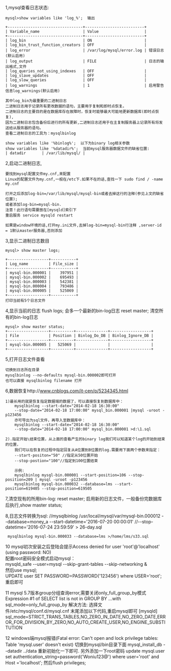 1,mysql查看日志状态:

    mysql>show variables like 'log_%';  输出
    
    +---------------------------------+--------------------------+
    | Variable_name                   | Value                    |
    +---------------------------------+--------------------------+
    | log_bin                         | ON                       |
    | log_bin_trust_function_creators | OFF                      |
    | log_error                       | /var/log/mysql/error.log | 错误日志(默认启用)
    | log_output                      | FILE                     | 日志的输出格式,文件
    | log_queries_not_using_indexes   | OFF                      |
    | log_slave_updates               | OFF                      |
    | log_slow_queries                | OFF                      |
    | log_warnings                    | 1                        | 启用警告信息log_warnings(默认启用)
    
    其中log_bin为最重要的二进制日志
    二进制日志用于记录所有更改数据的语句，主要用于复制和即时点恢复。
    二进制日志的主要目的是在数据库存在故障时，恢复时能够最大可能地更新数据库(即时点恢复),
    因为二进制日志包含备份后进行的所有更新,二进制日志还用于在主复制服务器上记录所有将发送给从服务器的语句。
    查看二进制日志的工具为：mysqlbinlog
    
    show variables like '%binlog%';  以下为binary log相关参数  
    show variables like '%datadir%';  当前mysql服务器数据文件的缺省位置:  
    | datadir       | /var/lib/mysql/ |
    
2,启动二进制日志,
    
    要找到mysql配置文件my.cnf,来配置    
    Linux的配置文件为my.cnf,一般在/etc下.如果不在的话,查找一下 sudo find / -name my.cnf
    
    打开之后添加log-bin=/var/lib/mysql/mysql-bin或者去掉这行的注释(参见上文的缺省位置);
    或者添加log-bin=mysql-bin.
    注意！此行语句需要放在[mysqld]索引下
    重启服务 service mysqld restart 
    
    如果是window环境的话,打开my.ini文件,去掉log-bin=mysql-bin行注释 ,server-id  = 1默认master服务器,否则添加 
    
3,显示二进制日志数目

    mysql> show master logs; 
    
    +------------------+-----------+
    | Log_name         | File_size |
    +------------------+-----------+
    | mysql-bin.000001 |    397951 |
    | mysql-bin.000002 |    695493 |
    | mysql-bin.000003 |    542381 |
    | mysql-bin.000004 |    793486 |
    | mysql-bin.000005 |    525069 |
    +------------------+-----------+ 
    打印当前有5个日志文件
    
4,显示当前的日志 
    flush logs; 会多一个最新的bin-log日志
    reset master; 清空所有的bin-log日志

    mysql> show master status; 
    +------------------+----------+--------------+------------------+
    | File             | Position | Binlog_Do_DB | Binlog_Ignore_DB |
    +------------------+----------+--------------+------------------+
    | mysql-bin.000005 |   525069 |              |                  |
    +------------------+----------+--------------+------------------+
    
5,打开日志文件查看
    
    切换到日志所在目录
    mysqlbinlog --no-defaults mysql-bin.000002即可打开
    也可以直接 mysqlbinlog filename 打开
    
6,数据恢复http://www.cnblogs.com/it-cen/p/5234345.html
    
    1)最长用的就是恢复指定数据端的数据了，可以直接恢复到数据库中：
        mysqlbinlog --start-date="2014-02-18 16:30:00" 
        --stop-date="2014-02-18 17:00:00" mysql_bin.000001 |mysql -uroot -p123456
        亦可导出为sql文件，再导入至数据库中：
        mysqlbinlog --start-date="2014-02-18 16:30:00" 
        --stop-date="2014-02-18 17:00:00" mysql_bin.000001 >d:\1.sql

    2).指定开始\结束位置，从上面的查看产生的binary log我们可以知道某个log的开始到结束的位置，
        我们可以在恢复的过程中指定回复从A位置到B位置的log.需要用下面两个参数来指定：
        --start-positon="50" //指定从50位置开始
        --stop-postion="100"//指定到100位置结束 
        
        示例:
        mysqlbinlog mysql-bin.000001 --start-position=106 --stop-position=209 | mysql -uroot -p123456
		mysqlbinlog mysql-bin.000032 --database=lms --start-position=619405 --stop-position=619505
    
7,清空现有的所用bin-log: reset master;
    	启用新的日志文件，一般备份完数据库后执行,show master status;
    
8,日志文件转换为sql:
    	//mysqlbinlog  /usr/local/mysql/var/mysql-bin.000012 --database=money_a --start-datetime='2016-07-20 00:00:01' 
    	//--stop-datetime='2016-07-24 23:59:59'   > 26-day.sql
    
   	 mysqlbinlog mysql-bin.000033 --database=lms >/home/lms/s33.sql
	
	
10 mysql初次安装之后登陆会提示Access denied for user 'root'@'localhost' (using password: NO)   
   	 配置root密码安全模式启动mysql：  
	 mysqld_safe --user=mysql --skip-grant-tables --skip-networking &    
	 然后use mysql;  
	 UPDATE user SET PASSWORD=PASSWORD('123456') where USER='root';重启即可
	 
11 mysql 5.7版本group分组查询error,需要关闭only_full_group_by模式
         Expression #1 of SELECT list is not in GROUP BY ...with sql_mode=only_full_group_by
         解决方法:
         选择文件/etc/mysql/conf.d/mysql.cnf
         末尾添加以下代码,重启mysql即可
         [mysqld]          sql_mode=STRICT_TRANS_TABLES,NO_ZERO_IN_DATE,NO_ZERO_DATE,ERROR_FOR_DIVISION_BY_ZERO,NO_AUTO_CREATE_USER,NO_ENGINE_SUBSTITUTION
	 
12 windows端mysql报错(Fatal error: Can't open and lock privilege tables: Table 'mysql.user' doesn't exist)
          切换到mysql/bin目录下面 mysql_install_db --datadir ../data 重新初始化一下即可.
	  另外添加一下root密码
	  update mysql.user set authentication_string=password('Woniu123@') where user='root' and Host ='localhost';
          然后flush privileges;
   
    
    
    
    
    
    
    
    
    
    
    
    
    
    

